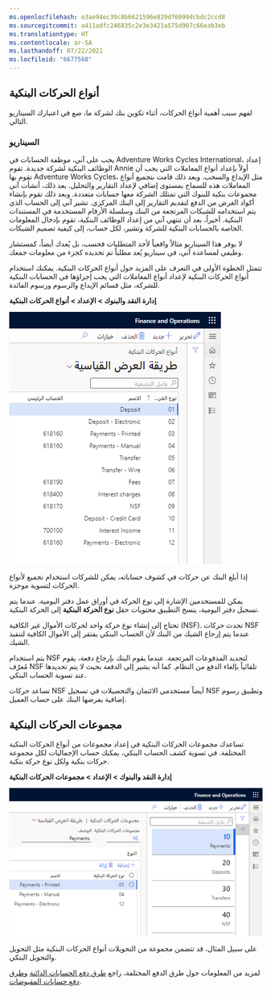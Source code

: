 ```yaml
---
ms.openlocfilehash: e3ae94ec39c8b6621596e829df6099dcbdc2ccd8
ms.sourcegitcommit: a411adfc246835c2e3e3421a575d907c66eab3eb
ms.translationtype: HT
ms.contentlocale: ar-SA
ms.lasthandoff: 07/22/2021
ms.locfileid: "6677568"
---
```

## <a name="bank-transaction-types"></a>أنواع الحركات البنكية 

لفهم سبب أهمية أنواع الحركات، أثناء تكوين بنك لشركة ما، ضع في اعتبارك السيناريو التالي.

### <a name="scenario"></a>السيناريو 

يجب على آني، موظفة الحسابات في Adventure Works Cycles International، إعداد الوظائف البنكية لشركة جديدة. تقوم Annie أولاً بإعداد أنواع المعاملات التي يجب أن تقوم بها Adventure Works Cycles، مثل الإيداع والسحب. وبعد ذلك قامت بتجميع أنواع المعاملات هذه للسماح بمستوى إضافي لإعداد التقارير والتحليل. بعد ذلك، أنشأت آني مجموعات بنكية للبنوك التي تمتلك الشركة معها حسابات متعددة. وبعد ذلك تقوم بإنشاء أكواد الغرض من الدفع لتقديم التقارير إلى البنك المركزي. تشير آني إلى الحساب الذي يتم استخدامه للشيكات المرتجعة من البنك وسلسلة الأرقام المستخدمة في المستندات البنكية.
أخيراً، بعد أن تنتهي آني من إعداد الوظائف البنكية، تقوم بإدخال المعلومات الخاصة بالحسابات البنكية للشركة وتشير، لكل حساب، إلى كيفية تصميم الشيكات.

لا يوفر هذا السيناريو مثالاً واقعياً لأحد المتطلبات فحسب، بل يُعدك أيضاً، كمستشار وظيفي لمساعدة آني، في سيناريو يُعد مطلباً تم تحديده كجزء من معلومات جمعك.

تتمثل الخطوة الأولى في التعرف على المزيد حول أنواع الحركات البنكية. يمكنك استخدام أنواع الحركات البنكية لإعداد أنواع المعاملات التي يجب إجراؤها في الحسابات البنكية للشركة، مثل قسائم الإيداع والرسوم ورسوم الفائدة. 

**إدارة النقد والبنوك > الإعداد > أنواع الحركات البنكية**

![لقطة شاشة لصفحة أنواع الحركات البنكية.](../media/bank-transaction-types.png) 


إذا أبلغ البنك عن حركات في كشوف حساباته، يمكن للشركات استخدام تجميع لأنواع الحركات لتسوية موجزة. 

يمكن للمستخدمين الإشارة إلى نوع الحركة في أوراق عمل دفتر اليومية. عندما يتم تسجيل دفتر اليومية، ينسخ التطبيق محتويات حقل **نوع الحركة البنكية** إلى الحركة البنكية.

تحتاج إلى إنشاء نوع حركة واحد لحركات الأموال غير الكافية (NSF). تحدث حركات NSF عندما يتم إرجاع الشيك من البنك لأن الحساب البنكي يفتقر إلى الأموال الكافية لتنفيذ الشيك. 

يتم استخدام NSF لتحديد المدفوعات المرتجعة. عندما يقوم البنك بإرجاع دفعة، يقوم مُعرّف NSF تلقائياً بإلغاء الدفع من النظام. كما أنه يشير إلى الدفعة بحيث لا يتم تحديدها عند تسوية الحساب البنكي.

تساعد حركات NSF أيضاً مستخدمي الائتمان والتحصيلات في تسجيل NSF وتطبيق رسوم إضافية يفرضها البنك على حساب العميل. 

## <a name="bank-transaction-groups"></a>مجموعات الحركات البنكية 

تساعدك مجموعات الحركات البنكية في إعداد مجموعات من أنواع الحركات البنكية المختلفة. في تسوية كشف الحساب البنكي، يمكنك حساب الإجماليات لكل مجموعة حركات بنكية ولكل نوع حركة بنكية. 

**إدارة النقد والبنوك > الإعداد > مجموعات الحركات البنكية**

![لقطة شاشة لصفحة مجموعات الحركات البنكية.](../media/bank-transaction-groups.png)


على سبيل المثال، قد تتضمن مجموعة من التحويلات أنواع الحركات البنكية مثل التحويل والتحويل البنكي.

لمزيد من المعلومات حول طرق الدفع المختلفة، راجع [طرق دفع الحسابات الدائنة](https://docs.microsoft.com/learn/modules/configure-accounts-payable-dyn365-finance/9-method-payment/?azure-portal=true) و[طرق دفع حسابات المقبوضات](https://docs.microsoft.com/learn/modules/configure-accounts-receivable-dyn365-finance/7-methods-payment-control/?azure-portal=true).
